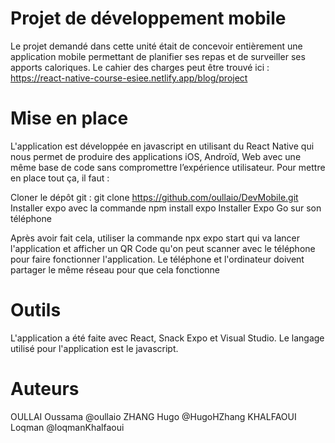 # Projet de développement mobile

Le projet demandé dans cette unité était de concevoir entièrement une application mobile permettant de planifier ses repas et de surveiller ses apports caloriques.
Le cahier des charges peut être trouvé ici : https://react-native-course-esiee.netlify.app/blog/project

# Mise en place

L'application est développée en javascript en utilisant du React Native qui nous permet de produire des applications iOS, Androïd, Web avec une même base de code sans compromettre l’expérience utilisateur. Pour mettre en place tout ça, il faut :

Cloner le dépôt git : git clone https://github.com/oullaio/DevMobile.git
Installer expo avec la commande npm install expo
Installer Expo Go sur son téléphone

Après avoir fait cela, utiliser la commande npx expo start qui va lancer l'application et afficher un QR Code qu'on peut scanner avec le téléphone pour faire fonctionner l'application. Le téléphone et l'ordinateur doivent partager le même réseau pour que cela fonctionne

# Outils

L'application a été faite avec React, Snack Expo et Visual Studio.
Le langage utilisé pour l'application est le javascript.

# Auteurs

OULLAI Oussama @oullaio
ZHANG Hugo @HugoHZhang
KHALFAOUI Loqman @loqmanKhalfaoui
